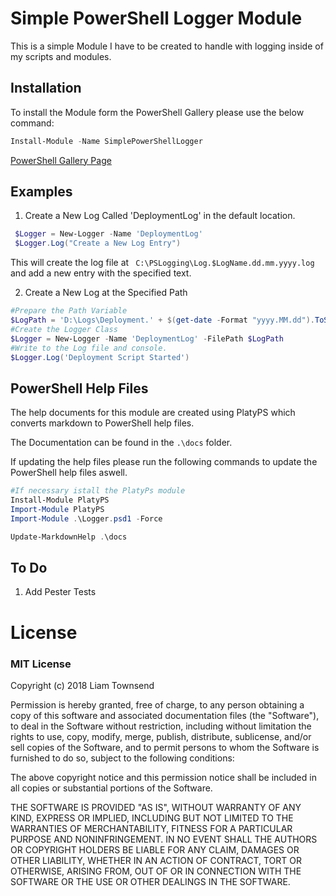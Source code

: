 # Simple PowerShell Logger Module
This is a simple Module I have to be created to handle with logging inside of my scripts and modules.

## Installation
To install the Module form the PowerShell Gallery please use the below command:

``` PowerShell
Install-Module -Name SimplePowerShellLogger
```

[PowerShell Gallery Page](https://www.powershellgallery.com/packages/SimplePowerShellLogger/0.1)

## Examples

1. Create a New Log Called 'DeploymentLog' in the default location.
``` PowerShell
 $Logger = New-Logger -Name 'DeploymentLog'
 $Logger.Log("Create a New Log Entry")
```

This will create the log file at ` C:\PSLogging\Log.$LogName.dd.mm.yyyy.log` and add a new entry with the specified text.

2. Create a New Log at the Specified Path
``` PowerShell
#Prepare the Path Variable
$LogPath = 'D:\Logs\Deployment.' + $(get-date -Format "yyyy.MM.dd").ToString() + '.log'
#Create the Logger Class
$Logger = New-Logger -Name 'DeploymentLog' -FilePath $LogPath
#Write to the Log file and console.
$Logger.Log('Deployment Script Started')
```

## PowerShell Help Files
The help documents for this module are created using PlatyPS which converts markdown to PowerShell help files.

The Documentation can be found in the `.\docs` folder.

If updating the help files please run the following commands to update the PowerShell help files aswell.

``` PowerShell
#If necessary istall the PlatyPs module
Install-Module PlatyPS
Import-Module PlatyPS
Import-Module .\Logger.psd1 -Force

Update-MarkdownHelp .\docs
```

## To Do
1. Add Pester Tests

# License


### MIT License

Copyright (c) 2018 Liam Townsend

Permission is hereby granted, free of charge, to any person obtaining a copy
of this software and associated documentation files (the "Software"), to deal
in the Software without restriction, including without limitation the rights
to use, copy, modify, merge, publish, distribute, sublicense, and/or sell
copies of the Software, and to permit persons to whom the Software is
furnished to do so, subject to the following conditions:

The above copyright notice and this permission notice shall be included in all
copies or substantial portions of the Software.

THE SOFTWARE IS PROVIDED "AS IS", WITHOUT WARRANTY OF ANY KIND, EXPRESS OR
IMPLIED, INCLUDING BUT NOT LIMITED TO THE WARRANTIES OF MERCHANTABILITY,
FITNESS FOR A PARTICULAR PURPOSE AND NONINFRINGEMENT. IN NO EVENT SHALL THE
AUTHORS OR COPYRIGHT HOLDERS BE LIABLE FOR ANY CLAIM, DAMAGES OR OTHER
LIABILITY, WHETHER IN AN ACTION OF CONTRACT, TORT OR OTHERWISE, ARISING FROM,
OUT OF OR IN CONNECTION WITH THE SOFTWARE OR THE USE OR OTHER DEALINGS IN THE
SOFTWARE.